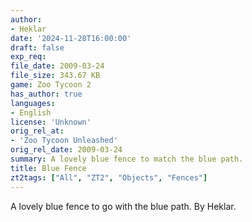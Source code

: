 ```yaml
---
author:
- Heklar
date: '2024-11-28T16:00:00'
draft: false
exp_req:
file_date: 2009-03-24
file_size: 343.67 KB
game: Zoo Tycoon 2
has_author: true
languages:
- English
license: 'Unknown'
orig_rel_at:
- 'Zoo Tycoon Unleashed'
orig_rel_date: 2009-03-24
summary: A lovely blue fence to match the blue path.
title: Blue Fence
zt2tags: ["All", "ZT2", "Objects", "Fences"]
---
```

A lovely blue fence to go with the blue path. By Heklar.
